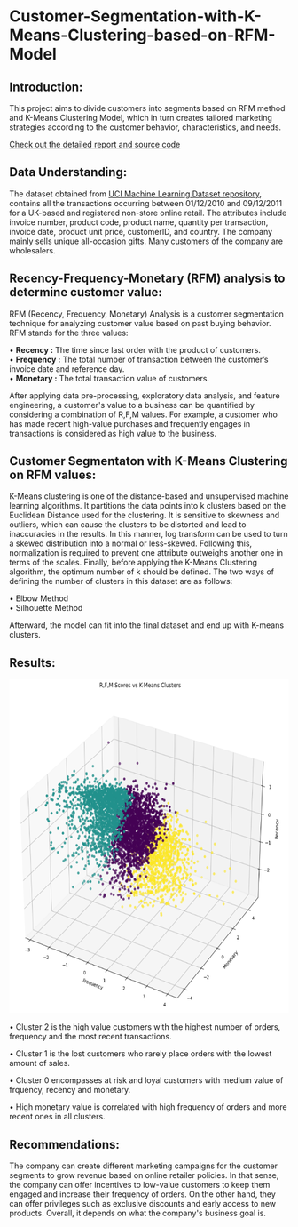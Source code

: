 # Customer-Segmentation-with-K-Means-Clustering-based-on-RFM-Model

## **Introduction:**
This project aims to divide customers into segments based on RFM method and K-Means Clustering Model, which in turn creates tailored marketing strategies according to the customer behavior, characteristics, and needs.<br>

[Check out the detailed report and source code]()

## **Data Understanding:**

The dataset obtained from [UCI Machine Learning Dataset repository](http://archive.ics.uci.edu/ml/datasets/online+retail), contains all the transactions occurring between 01/12/2010 and 09/12/2011 for a UK-based and registered non-store online retail. The attributes include invoice number, product code, product name, quantity per transaction, invoice date, product unit price, customerID, and country. The company mainly sells unique all-occasion gifts. Many customers of the company are wholesalers.

## **Recency-Frequency-Monetary (RFM) analysis to determine customer value:**

RFM (Recency, Frequency, Monetary) Analysis is a customer segmentation technique for analyzing customer value based on past buying behavior. RFM stands for the three values:

• **Recency :** The time since last order with the product of customers.<br>
• **Frequency :** The total number of transaction between the customer’s invoice date and reference day.<br>
• **Monetary :** The total transaction value of customers.<br>

After applying data pre-processing, exploratory data analysis, and feature engineering, a customer's value to a business can be quantified by considering a combination of R,F,M values. For example, a customer who has made recent high-value purchases and frequently engages in transactions is considered as high value to the business.<br>

## **Customer Segmentaton with K-Means Clustering on RFM values:**

K-Means clustering is one of the distance-based and unsupervised machine learning algorithms. It partitions the data points into k clusters based on the Euclidean Distance used for the clustering. It is sensitive to skewness and outliers, which can cause the clusters to be distorted and lead to inaccuracies in the results. In this manner, log transform can be used to turn a skewed distribution into a normal or less-skewed. Following this, normalization is required to prevent one attribute outweighs another one in terms of the scales. Finally, before applying the K-Means Clustering algorithm, the optimum number of k should be defined. The two ways of defining the number of clusters in this dataset are as follows:<br>

• Elbow Method<br>
• Silhouette Method<br>

Afterward, the model can fit into the final dataset and end up with K-means clusters.<br>

## **Results:**

<p align="center">

<img src="https://github.com/ovgutunc/Customer-Segmentation-with-K-Means-Clustering-based-on-RFM-Model/blob/main/images/3d_scatter.PNG" alt="cluster" width="600" height="600">

• Cluster 2 is the high value customers with the highest number of orders, frequency and the most recent transactions.<br>

• Cluster 1 is the lost customers who rarely place orders with the lowest amount of sales.<br>

• Cluster 0 encompasses at risk and loyal customers with medium value of frquency, recency and monetary.<br>

• High monetary value is correlated with high frequency of orders and more recent ones in all clusters.<br>
 
## **Recommendations:**

The company can create different marketing campaigns for the customer segments to grow revenue based on online retailer policies. In that sense, the company can offer incentives to low-value customers to keep them engaged and increase their frequency of orders. On the other hand, they can offer privileges such as exclusive discounts and early access to new products. Overall, it depends on what the company's business goal is.<br>
